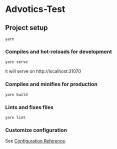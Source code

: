 # Advotics-Test

## Project setup
```
yarn
```

### Compiles and hot-reloads for development
```
yarn serve
```
it will serve on http://localhost:31070

### Compiles and minifies for production
```
yarn build
```

### Lints and fixes files
```
yarn lint
```

### Customize configuration
See [Configuration Reference](https://cli.vuejs.org/config/).

